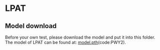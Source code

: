 
# LPAT

## Model download

Before your own test, please download the model and put it into this folder.
The model of LPAT can be found at: [model.pth](https://pan.baidu.com/s/15UIwKT6eMZIZEuI0fnkY9Q)(code:PWY2).
